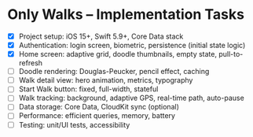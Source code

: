 # Only Walks – Implementation Tasks

-   [x] Project setup: iOS 15+, Swift 5.9+, Core Data stack
-   [x] Authentication: login screen, biometric, persistence (initial state logic)
-   [x] Home screen: adaptive grid, doodle thumbnails, empty state, pull-to-refresh
-   [ ] Doodle rendering: Douglas-Peucker, pencil effect, caching
-   [ ] Walk detail view: hero animation, metrics, typography
-   [ ] Start Walk button: fixed, full-width, stateful
-   [ ] Walk tracking: background, adaptive GPS, real-time path, auto-pause
-   [ ] Data storage: Core Data, CloudKit sync (optional)
-   [ ] Performance: efficient queries, memory, battery
-   [ ] Testing: unit/UI tests, accessibility
